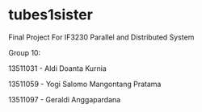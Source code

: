 tubes1sister
============

Final Project For IF3230 Parallel and Distributed System

Group 10:

13511031 - Aldi Doanta Kurnia


13511059 - Yogi Salomo Mangontang Pratama


13511097 - Geraldi Anggapardana
